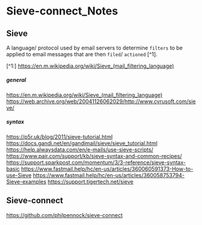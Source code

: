 # Sieve-connect_Notes

## Sieve
A language/ protocol used by email servers to determine `filters` to be applied to email messages that are then `filed`/ `actioned` [^1].


[^1:] https://en.m.wikipedia.org/wiki/Sieve_(mail_filtering_language)



##### general
https://en.m.wikipedia.org/wiki/Sieve_(mail_filtering_language)
https://web.archive.org/web/20041126062029/http://www.cyrusoft.com/sieve/
##### syntax
https://p5r.uk/blog/2011/sieve-tutorial.html
https://docs.gandi.net/en/gandimail/sieve/sieve_tutorial.html
https://help.alwaysdata.com/en/e-mails/use-sieve-scripts/
https://www.pair.com/support/kb/sieve-syntax-and-common-recipes/
https://support.sparkpost.com/momentum/3/3-reference/sieve-syntax-basic
https://www.fastmail.help/hc/en-us/articles/360060591373-How-to-use-Sieve
https://www.fastmail.help/hc/en-us/articles/360058753794-Sieve-examples
https://support.tigertech.net/sieve

## Sieve-connect
https://github.com/philpennock/sieve-connect

